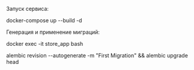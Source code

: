 Запуск сервиса:

docker-compose up --build -d

Генерация и применение миграций:

docker exec -it store_app bash

alembic revision --autogenerate -m "First Migration" && alembic upgrade head

